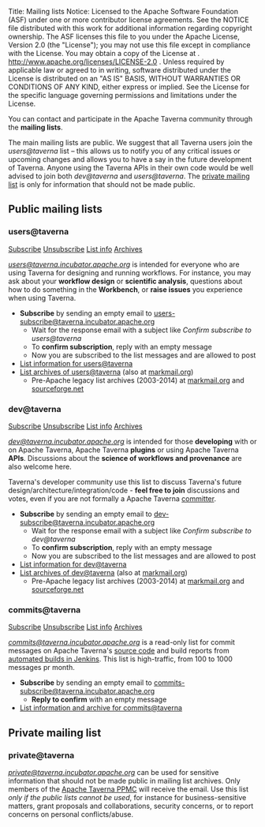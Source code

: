 Title:     Mailing lists
Notice:    Licensed to the Apache Software Foundation (ASF) under one
           or more contributor license agreements.  See the NOTICE file
           distributed with this work for additional information
           regarding copyright ownership.  The ASF licenses this file
           to you under the Apache License, Version 2.0 (the
           "License"); you may not use this file except in compliance
           with the License.  You may obtain a copy of the License at
           .
             http://www.apache.org/licenses/LICENSE-2.0
           .
           Unless required by applicable law or agreed to in writing,
           software distributed under the License is distributed on an
           "AS IS" BASIS, WITHOUT WARRANTIES OR CONDITIONS OF ANY
           KIND, either express or implied.  See the License for the
           specific language governing permissions and limitations
           under the License.

You can contact and participate in the Apache Taverna community through the <strong>mailing lists</strong>.

The main mailing lists are public. We suggest that all Taverna users join the <em>users@taverna</em> list
– this allows us to notify you of any critical issues or upcoming changes and allows you to have
a say in the future development of Taverna. Anyone using the Taverna APIs in their own code
would be well advised to join both <em>dev@taverna</em> and <em>users@taverna</em>. 
The <a href="#private">private mailing list</a> is only for information that should not be made public.


## Public mailing lists

<a name="users"></a>
### users@taverna

<a class="btn btn-primary" href="mailto:users-subscribe@taverna.incubator.apache.org" role="button">Subscribe</a>
<a class="btn btn-default" href="mailto:users-unsubscribe@taverna.incubator.apache.org" role="button">Unsubscribe</a>
<a class="btn btn-default" href="http://mail-archives.apache.org/mod_mbox/incubator-taverna-users/" role="button">List info</a>
<a class="btn btn-default" href="https://lists.apache.org/list.html?users@taverna.apache.org" role="button">Archives</a>

*users@taverna.incubator.apache.org* is intended for everyone who are using Taverna for
designing and running workflows. For instance, you may ask about your **workflow design** or **scientific analysis**,
questions about how to do something in the **Workbench**, or **raise issues** you experience when using Taverna.


  - **Subscribe** by sending an empty email to [users-subscribe@taverna.incubator.apache.org](mailto:users-subscribe@taverna.incubator.apache.org)
     - Wait for the response email with a subject like *Confirm subscribe to users@taverna*
     - To **confirm subscription**, reply with an empty message
     - Now you are subscribed to the list messages and are allowed to post
  - [List information for users@taverna](http://mail-archives.apache.org/mod_mbox/incubator-taverna-users/)
  - [List archives of users@taverna](https://lists.apache.org/list.html?users@taverna.apache.org) (also at [markmail.org](http://apache-taverna-users.markmail.org/search/?q=))
    - Pre-Apache legacy list archives (2003-2014) at [markmail.org](http://markmail.org/search/?q=#query:%20list%3Anet.sourceforge.lists.taverna-users) and  [sourceforge.net](http://sourceforge.net/p/taverna/mailman/taverna-users/)

<a name="dev"></a>
### dev@taverna

<a class="btn btn-primary" href="mailto:dev-subscribe@taverna.incubator.apache.org" role="button">Subscribe</a>
<a class="btn btn-default" href="mailto:dev-unsubscribe@taverna.incubator.apache.org" role="button">Unsubscribe</a>
<a class="btn btn-default" href="http://mail-archives.apache.org/mod_mbox/incubator-taverna-dev/" role="button">List info</a>
<a class="btn btn-default" href="https://lists.apache.org/list.html?dev@taverna.apache.org" role="button">Archives</a>

<em>dev@taverna.incubator.apache.org</em> is intended for those **developing** with or on Apache Taverna,
Apache Taverna **plugins** or using Apache Taverna **APIs**. Discussions about the **science of workflows and provenance**
are also welcome here.

Taverna's developer community use this list to discuss Taverna's future design/architecture/integration/code -
**feel free to join** discussions and votes, even if you are not formally a Apache Taverna [committer](/community).


  - **Subscribe** by sending an empty email to [dev-subscribe@taverna.incubator.apache.org](mailto:dev-subscribe@taverna.incubator.apache.org)
     - Wait for the response email with a subject like *Confirm subscribe to dev@taverna*
     - To **confirm subscription**, reply with an empty message
     - Now you are subscribed to the list messages and are allowed to post
  - [List information for dev@taverna](http://mail-archives.apache.org/mod_mbox/incubator-taverna-dev/)
  - [List archives of dev@taverna](https://lists.apache.org/list.html?dev@taverna.apache.org) (also at [markmail.org](http://apache-taverna-dev.markmail.org/search/?q=))  
    - Pre-Apache legacy list archives (2003-2014) at [markmail.org](http://markmail.org/search/?q=#query:%20list%3Anet.sourceforge.lists.taverna-hackers) and  [sourceforge.net](http://sourceforge.net/p/taverna/mailman/taverna-hackers/)


<a name="commits"></a>
### commits@taverna

<a class="btn btn-primary" href="mailto:commits-subscribe@taverna.incubator.apache.org" role="button">Subscribe</a>
<a class="btn btn-default" href="mailto:commits-unsubscribe@taverna.incubator.apache.org" role="button">Unsubscribe</a>
<a class="btn btn-default" href="http://mail-archives.apache.org/mod_mbox/incubator-taverna-dev/" role="button">List info</a>
<a class="btn btn-default" href="https://lists.apache.org/list.html?commits@taverna.apache.org" role="button">Archives</a>

<em>commits@taverna.incubator.apache.org</em> is a read-only list for commit messages on Apache Taverna's [source code](/code/)
and build reports from [automated builds in Jenkins](https://builds.apache.org/user/stain/my-views/view/taverna/).
This list is high-traffic, from 100 to 1000 messages pr month.

  - **Subscribe** by sending an empty email to [commits-subscribe@taverna.incubator.apache.org](mailto:commits-subscribe@taverna.incubator.apache.org)
    - **Reply to confirm** with an empty message
  - [List information and archive for commits@taverna](http://mail-archives.apache.org/mod_mbox/incubator-taverna-commits/)


## Private mailing list

<a name="private"></a>
### private@taverna

<em>private@taverna.incubator.apache.org</em> can be used for sensitive information that should not be made public
in mailing list archives. Only members of the [Apache Taverna PPMC](/about/) will receive the email. Use this list *only 
if the public lists cannot be used*, for instance for business-sensitive matters, grant proposals and collaborations,
security concerns, or to report concerns on personal conflicts/abuse.
